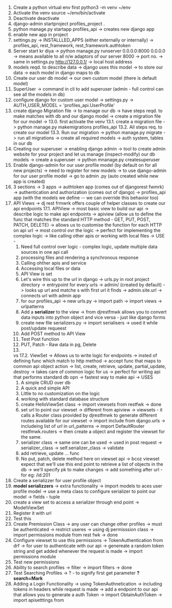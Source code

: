 1. Create a python virtual env first
python3 -m venv ~/env
2. Activate the venv
source ~/env/bin/activate
3. Deactivate
deactivate
4. django-admin startproject profiles_project . 
5. python manage.py startapp profiles_api -> creates new django app 
6. enable new app in project
7. settings.py -> INSTALLLED_APPS (either externally or internally) -> profiles_api, rest_framework, rest_framework.authtoken
8. Server start kr diya -> python manage.py runserver 0.0.0.0:8000
0.0.0.0 -> means available to all n/w adaptors of our server
8000 -> port no. -> same in settings.py
http://127.0.0.1/ -> local host address
9. models reqd. to describe data -> django uses this model -> to store our data -> each model in django maps to db
10. Create our user db model -> our own custom model (there is default model)
11. SuperUser -> command in cli to add superuser (admin - full control can see all the models in db)
12. configure django for custom user model -> settings.py -> AUTH_USER_MODEL = 'profiles_api.UserProfile'
13. create django Migration file -> to manage our db -> have steps reqd. to make matches with db and our django model -> create a migration file for our model ->
    13.0. first activate the venv
    13.1. create a migration file -> python manage.py makemigrations profiles_api
    13.2. All steps req. to create our model
    13.3. Run our migration -> python manage.py migrate -> run all migrations -> create
    all required models -> auth system, tables in our db
14. Creating our superuser -> enabling django admin -> tool to create admin website for your project and let us manage (inspect-modify) our db models -> create a superuser -> python mnanage.py createsuperuser
15. Enable django-admin for our user profile model (by default on for all new projects) -> need to register for new models -> to use django-admin for our user profile model -> go to admin .py (auto created while new app is created)
16. 3 sections -> 3 apps -> authtoken app (comes out of djangorest fwmrk) -> authentication and authorization (comes out of django) -> profiles_api app (with the models we define -- we can override this behavior too) 
17. API Views -> dj rest frmwrk offers couple of helper classes to create our api endpoints
    17.1. APIView -> most basic view to build our api -> describe logic to make api endpoints -> apiview (allow us to define the func that matches the standard HTTP method - GET, PUT, POST, PATCH, DELETE) -> allows us to customise the function for each HTTP on api url -> most control ovr the logic -> perfect for implementing the complex logic -> like calling other apis or working with local files -> USE - 
    1. Need full control over logic - complex logic, update multiple data sources in one api call
    2. processing files and rendering a synchronous response
    3. Calling ohther apis and service
    4. Accessing local files or data 
    5. API View is set
    6. Let's wire this up to the url in django -> urls.py in root project directory -> entrypoint for every urls -> admin/ (created by default) -> looks up url and matche s with first url it finds -> admin.site.url -> connects url with admin app 
    7. for our profiles_api -> new urls.py -> import path -> import views -> urlpatterns
    8. Add a **serializer** to the view -> from djrestfmwk allows you to convert data inputs into python object and vice versa - just like django forms 
    9. create new file serializers.py -> import serialisers -> used it while post/update requeest
    10. Add POST method to API View
    11. Test Post function 
    12. PUT, Patch - Raw data in pg, Delete
    13. 
    vs 
    17.2. ViewSet -> Allows us to write logic for endpoints -> insted of defining func which match to http method -> accept func that maps to common api object action -> list, create, retrieve, update, partial_update, destroy -> takes care of common logic for us -> perfect for writing api that performs standard db opn -> fastest way to make api -> USES
    1. A simple CRUD over db
    2. A quick and simple API
    3. Little to no customization on the logic
    4. working with standard database structure
    5. create HelloViewSet class -> import viewsets from restfwk -> done
    6. set url to point our viewset -> different from apiview -> viewsets - it calls a Router class provided by djrestfmwk to generate different routes available for our viewset -> import include from django.urls -> includeing list of url in url_patterns -> import DefaultRouter restfmwk.routers -> then create a object and register the viewset for the same.
    7. serializer class -> same one can be used -> used in post request -> serializer_class -> self.serializer_class -> validate 
    8. add retrieve, update ... func
    9. No put, patch, delete method here on viewset api -> bcoz viewset expect that we'll use this end point to retrieve a list of objects in the db -> we'll specify pk to make changes -> add something after url - for eg: /id:201
18. Create a serializzer for user profile object
19. **model serializzers** -> extra functionality -> import models to aces user profile model -> use a meta class to configure serializer to point our model -> fields - tuple
20. create a view set to access a serializer through end point -> ModelViewSet
21. Register it with url
22. Test this
23. Create Premission Class -> any user can change other profiles -> must be authenticated -> restrict useres -> using dj permisssion class ->  import permissions module from rest fwk -> done
24. Configure viewset to use this permissions -> TokenAuthentication from drf -> for user to authenticate with our api -> genereate a random token string and get added whenever the request is made -> import permissions module
25. Test new permissions
26. Ability to search profiles -> filter -> import filters -> done
27. Test Searching Profiles -> ? - to signify first get parameter **?search=Mark**
28. Adding a Login Functionality -> using TokenAuthnetication -> including tokens in headers while request is made -> add a endpoint to our api that allows you to generate a auth Token -> import ObtainAuthToken -> import apisetttings from 